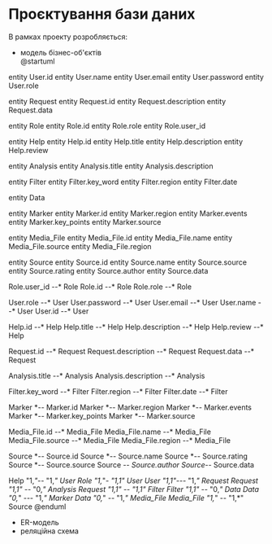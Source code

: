 # Проєктування бази даних

В рамках проекту розробляється: 
- модель бізнес-об'єктів  
@startuml

 
entity User.id
entity User.name
entity User.email
entity User.password
entity User.role

entity Request
entity Request.id
entity Request.description
entity Request.data


entity Role
entity Role.id
entity Role.role
entity Role.user_id


entity Help
entity Help.id
entity Help.title
entity Help.description
entity Help.review


entity Analysis
entity Analysis.title
entity Analysis.description


entity Filter
entity Filter.key_word
entity Filter.region
entity Filter.date


entity Data


entity Marker
entity Marker.id
entity Marker.region
entity Marker.events
entity Marker.key_points
entity Marker.source


entity Media_File
entity Media_File.id
entity Media_File.name
entity Media_File.source
entity Media_File.region


entity Source
entity Source.id
entity Source.name
entity Source.source
entity Source.rating
entity Source.author
entity Source.data

Role.user_id --* Role
Role.id --* Role
Role.role --* Role

User.role --* User
User.password --* User
User.email --* User
User.name --* User
User.id --* User

Help.id --* Help
Help.title --* Help
Help.description --* Help
Help.review --* Help

Request.id --* Request
Request.description --* Request
Request.data --* Request

Analysis.title --* Analysis
Analysis.description --* Analysis

Filter.key_word --* Filter
Filter.region --* Filter
Filter.date --* Filter

Marker  *-- Marker.id
Marker  *-- Marker.region
Marker  *-- Marker.events
Marker  *-- Marker.key_points
Marker  *-- Marker.source

Media_File.id --* Media_File
Media_File.name --* Media_File
Media_File.source --* Media_File
Media_File.region --* Media_File

Source  *-- Source.id
Source  *-- Source.name
Source  *-- Source.rating
Source  *-- Source.source
Source *-- Source.author
Source*-- Source.data


Help "1,*"*-- "1,*" User
Role "1,*"*- "1,1" User
User "1,1"---* "1,*" Request
Request "1,1" --* "0,*" Analysis
Request "1,1" -- "1,1" Filter
Filter "1,1" --* "0,*" Data
Data "0,*" --- "1,*" Marker
Data "0,*" -- "1,*" Media_File
Media_File "1,*" -- "1,*" Source
@enduml


- ER-модель
- реляційна схема


